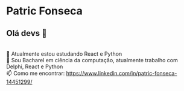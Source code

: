 <!--
**PatricFonseca/patricfonseca** is a ✨ _special_ ✨ repository because its `README.md` (this file) appears on your GitHub profile.

Here are some ideas to get you started:

- 🔭 I’m currently working on ...
- 🌱 I’m currently learning ...
- 👯 I’m looking to collaborate on ...
- 🤔 I’m looking for help with ...
- 💬 Ask me about ...
- 📫 How to reach me: ...
- 😄 Pronouns: ...
- ⚡ Fun fact: ...
-->

<!-- <img width="auto" src="https://github.com/tgmarinho/tgmarinho/blob/master/banner.png"> -->


# Patric Fonseca

## Olá devs 👋
<br/> 🌱 Atualmente estou estudando React e Python
<br/> :tophat: Sou Bacharel em ciência da computação, atualmente trabalho com Delphi, React e Python
<br/>📫 Como me encontrar: https://www.linkedin.com/in/patric-fonseca-14451299/
<!--
Sou um FullStack Developer :computer:

 :rocket:  &nbsp; Estou trabalhando na **Softguild**
 <br/> :purple_heart: &nbsp; Buscando colaborar com projetos em Front-end usando React
 
 <br/> :blush: &nbsp; Posso te ajudar com CSS Grid Layout e Flexbox
 <br/> :computer: &nbsp; Minha stack: ReactJS, Node.js, React Native & Typescript
 <br/> 💬  &nbsp; Sobre mim: Curto tecnologias, games CS:GO, LoL e seriados no Netflix
 <br/> :email: &nbsp; Entre em contato comigo: [![Linkedin Badge](https://img.shields.io/badge/-ThiagoMarinho-blue?style=flat-square&logo=Linkedin&logoColor=white&link=https://www.linkedin.com/in/tgmarinho/)](https://www.linkedin.com/in/tgmarinho/) 
| 
[![Gmail Badge](https://img.shields.io/badge/-tgmarinho@gmail.com-c14438?style=flat-square&logo=Gmail&logoColor=white&link=mailto:tgmarinho@gmail.com)](mailto:tgmarinho@gmail.com)
-->
